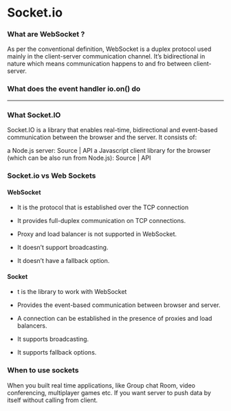 # Socket.io

### What are WebSocket ?

As per the conventional definition, WebSocket is a duplex protocol used mainly in the client-server communication channel. It’s bidirectional in nature which means communication happens to and fro between client-server. 


### What does the event handler io.on() do

 ---

### What Socket.IO

Socket.IO is a library that enables real-time, bidirectional and event-based communication between the browser and the server. It consists of:

a Node.js server: Source | API
a Javascript client library for the browser (which can be also run from Node.js): Source | API


### Socket.io vs Web Sockets

#### WebSocket

* It is the protocol that is established over the TCP connection

* It provides full-duplex communication on TCP connections.

* Proxy and load balancer is not supported in WebSocket.

* 	It doesn’t support broadcasting.

* It doesn’t have a fallback option.	

#### Socket

* t is the library to work with WebSocket

* Provides the event-based communication between browser and server.

* A connection can be established in the presence of proxies and load balancers.

* It supports broadcasting.

* It supports fallback options.


### When to use sockets

When you built real time applications, like Group chat Room, video conferencing, multiplayer games etc.
If you want server to push data by itself without calling from client.